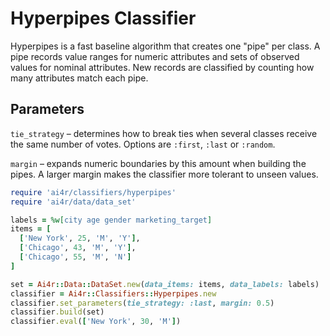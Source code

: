 # Hyperpipes Classifier

Hyperpipes is a fast baseline algorithm that creates one "pipe" per class.
A pipe records value ranges for numeric attributes and sets of observed values
for nominal attributes. New records are classified by counting how many
attributes match each pipe.

## Parameters

`tie_strategy` – determines how to break ties when several classes receive the
same number of votes. Options are `:first`, `:last` or `:random`.

`margin` – expands numeric boundaries by this amount when building the pipes.
A larger margin makes the classifier more tolerant to unseen values.

```ruby
require 'ai4r/classifiers/hyperpipes'
require 'ai4r/data/data_set'

labels = %w[city age gender marketing_target]
items = [
  ['New York', 25, 'M', 'Y'],
  ['Chicago', 43, 'M', 'Y'],
  ['Chicago', 55, 'M', 'N']
]

set = Ai4r::Data::DataSet.new(data_items: items, data_labels: labels)
classifier = Ai4r::Classifiers::Hyperpipes.new
classifier.set_parameters(tie_strategy: :last, margin: 0.5)
classifier.build(set)
classifier.eval(['New York', 30, 'M'])
```
